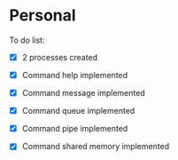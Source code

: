 # Personal
To do list:
- [x] 2 processes created
- [x] Command help implemented
- [x] Command message implemented
- [x] Command queue implemented
- [x] Command pipe implemented
- [x] Command shared memory implemented

